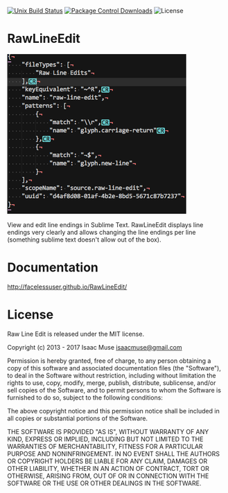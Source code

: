 [![Unix Build Status][travis-image]][travis-link]
[![Package Control Downloads][pc-image]][pc-link]
![License][license-image]
# RawLineEdit

![Example](docs/src/markdown/images/Example.png)

View and edit line endings in Sublime Text.  RawLineEdit displays line endings very clearly and allows changing the line endings per line (something sublime text doesn't allow out of the box).

# Documentation

http://facelessuser.github.io/RawLineEdit/

# License

Raw Line Edit is released under the MIT license.

Copyright (c) 2013 - 2017 Isaac Muse <isaacmuse@gmail.com>

Permission is hereby granted, free of charge, to any person obtaining a copy of this software and associated documentation files (the "Software"), to deal in the Software without restriction, including without limitation the rights to use, copy, modify, merge, publish, distribute, sublicense, and/or sell copies of the Software, and to permit persons to whom the Software is furnished to do so, subject to the following conditions:

The above copyright notice and this permission notice shall be included in all copies or substantial portions of the Software.

THE SOFTWARE IS PROVIDED "AS IS", WITHOUT WARRANTY OF ANY KIND, EXPRESS OR IMPLIED, INCLUDING BUT NOT LIMITED TO THE WARRANTIES OF MERCHANTABILITY, FITNESS FOR A PARTICULAR PURPOSE AND NONINFRINGEMENT. IN NO EVENT SHALL THE AUTHORS OR COPYRIGHT HOLDERS BE LIABLE FOR ANY CLAIM, DAMAGES OR OTHER LIABILITY, WHETHER IN AN ACTION OF CONTRACT, TORT OR OTHERWISE, ARISING FROM, OUT OF OR IN CONNECTION WITH THE SOFTWARE OR THE USE OR OTHER DEALINGS IN THE SOFTWARE.

[travis-image]: https://img.shields.io/travis/facelessuser/RawLineEdit/master.svg
[travis-link]: https://travis-ci.org/facelessuser/RawLineEdit
[pc-image]: https://img.shields.io/packagecontrol/dt/RawLineEdit.svg
[pc-link]: https://packagecontrol.io/packages/RawLineEdit
[license-image]: https://img.shields.io/badge/license-MIT-blue.svg
